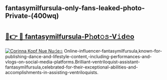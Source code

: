 ## fantasymilfursula-only-fans​-leaked-photo​-Private-(400wq)


# <h2><a href="https://mediaupload.pro?title=fantasymilfursula&ref=git">🔗👉 🔴 fantasymilfursula-P𝚑ot𝚘𝚜-V𝚒d𝚎o</a></h2>

[![Corinna Kopf Nue Nu𝚍e𝚜](https://i.imgur.com/0qMVB7G.gif)](https://mediaupload.pro?title=fantasymilfursula&ref=git)
Online-influencer-fantasymilfursula,known-for-publishing-dance-and-lifestyle-content,-including-performances-and-vlogs-on-social-media-platforms.Brilliant-ventriloquist-assistant-fantasymilfursula,celebrated-for-their-exceptional-abilities-and-accomplishments-in-assisting-ventriloquists.  